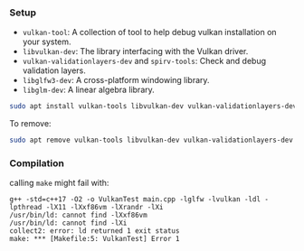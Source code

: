 ### Setup

* `vulkan-tool`: A collection of tool to help debug vulkan installation on your system.
* `libvulkan-dev`: The library interfacing with the Vulkan driver.
* `vulkan-validationlayers-dev` and `spirv-tools`: Check and debug validation layers.
* `libglfw3-dev`: A cross-platform windowing library.
* `libglm-dev`: A linear algebra library.

```bash
sudo apt install vulkan-tools libvulkan-dev vulkan-validationlayers-dev spirv-tools libglfw3-dev libglm-dev
```

To remove:
```bash
sudo apt remove vulkan-tools libvulkan-dev vulkan-validationlayers-dev spirv-tools libglfw3-dev libglm-dev
```

### Compilation

calling `make` might fail with:
```
g++ -std=c++17 -O2 -o VulkanTest main.cpp -lglfw -lvulkan -ldl -lpthread -lX11 -lXxf86vm -lXrandr -lXi
/usr/bin/ld: cannot find -lXxf86vm
/usr/bin/ld: cannot find -lXi
collect2: error: ld returned 1 exit status
make: *** [Makefile:5: VulkanTest] Error 1
```


